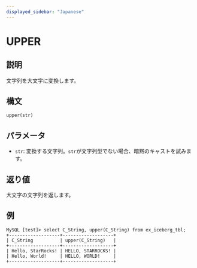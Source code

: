 ```yaml
---
displayed_sidebar: "Japanese"
---
```


# UPPER

## 説明

文字列を大文字に変換します。

## 構文

```haskell
upper(str)
```

## パラメータ

- `str`: 変換する文字列。`str`が文字列型でない場合、暗黙のキャストを試みます。

## 返り値

大文字の文字列を返します。

## 例

```plaintext
MySQL [test]> select C_String, upper(C_String) from ex_iceberg_tbl;
+-------------------+-------------------+
| C_String          | upper(C_String)   |
+-------------------+-------------------+
| Hello, StarRocks! | HELLO, STARROCKS! |
| Hello, World!     | HELLO, WORLD!     |
+-------------------+-------------------+
```
